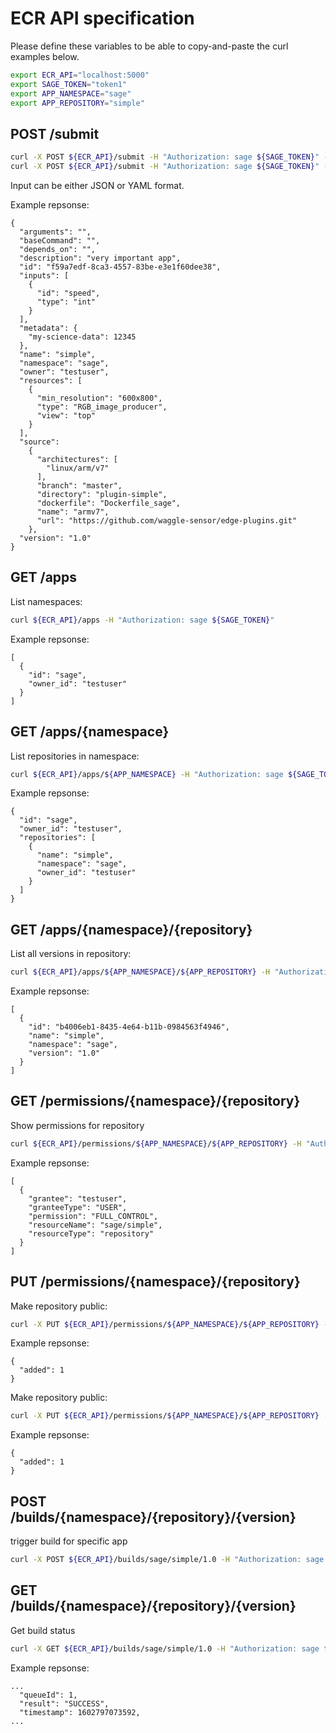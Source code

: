 # ECR API specification

Please define these variables to be able to copy-and-paste the curl examples below.

```bash
export ECR_API="localhost:5000"
export SAGE_TOKEN="token1"
export APP_NAMESPACE="sage"
export APP_REPOSITORY="simple"
```


## POST /submit
```bash
curl -X POST ${ECR_API}/submit -H "Authorization: sage ${SAGE_TOKEN}" --data-binary  @./example_app.yaml 
curl -X POST ${ECR_API}/submit -H "Authorization: sage ${SAGE_TOKEN}" -d '{...}'
```

Input can be either JSON or YAML format.


Example repsonse:
```json5
{
  "arguments": "", 
  "baseCommand": "", 
  "depends_on": "", 
  "description": "very important app", 
  "id": "f59a7edf-8ca3-4557-83be-e3e1f60dee38", 
  "inputs": [
    {
      "id": "speed", 
      "type": "int"
    }
  ], 
  "metadata": {
    "my-science-data": 12345
  }, 
  "name": "simple", 
  "namespace": "sage", 
  "owner": "testuser", 
  "resources": [
    {
      "min_resolution": "600x800", 
      "type": "RGB_image_producer", 
      "view": "top"
    }
  ], 
  "source": 
    {
      "architectures": [
        "linux/arm/v7"
      ], 
      "branch": "master", 
      "directory": "plugin-simple", 
      "dockerfile": "Dockerfile_sage", 
      "name": "armv7", 
      "url": "https://github.com/waggle-sensor/edge-plugins.git"
    }, 
  "version": "1.0"
}
```

## GET /apps
List namespaces:
```bash
curl ${ECR_API}/apps -H "Authorization: sage ${SAGE_TOKEN}"
```

Example repsonse:
```json5
[
  {
    "id": "sage", 
    "owner_id": "testuser"
  }
]
```

## GET /apps/{namespace}
List repositories in namespace:
```bash
curl ${ECR_API}/apps/${APP_NAMESPACE} -H "Authorization: sage ${SAGE_TOKEN}"
```

Example repsonse:
```json5
{
  "id": "sage", 
  "owner_id": "testuser", 
  "repositories": [
    {
      "name": "simple", 
      "namespace": "sage", 
      "owner_id": "testuser"
    }
  ]
}
```



## GET /apps/{namespace}/{repository}
List all versions in repository:
```bash
curl ${ECR_API}/apps/${APP_NAMESPACE}/${APP_REPOSITORY} -H "Authorization: sage ${SAGE_TOKEN}"
```

Example repsonse:
```json5
[
  {
    "id": "b4006eb1-8435-4e64-b11b-0984563f4946", 
    "name": "simple", 
    "namespace": "sage", 
    "version": "1.0"
  }
]
```

## GET /permissions/{namespace}/{repository}
Show permissions for repository
```bash
curl ${ECR_API}/permissions/${APP_NAMESPACE}/${APP_REPOSITORY} -H "Authorization: sage ${SAGE_TOKEN}"
```
Example repsonse:
```json5
[
  {
    "grantee": "testuser", 
    "granteeType": "USER", 
    "permission": "FULL_CONTROL", 
    "resourceName": "sage/simple", 
    "resourceType": "repository"
  }
]
```

## PUT /permissions/{namespace}/{repository}
Make repository public:
```bash
curl -X PUT ${ECR_API}/permissions/${APP_NAMESPACE}/${APP_REPOSITORY} -H "Authorization: sage ${SAGE_TOKEN}" -d '{"granteeType": "GROUP", "grantee": "AllUsers", "permission": "READ"}'
```

Example repsonse:
```json5
{
  "added": 1
}
```


Make repository public:
```bash
curl -X PUT ${ECR_API}/permissions/${APP_NAMESPACE}/${APP_REPOSITORY} -H "Authorization: sage ${SAGE_TOKEN}" -d '{"granteeType": "USER", "grantee": "OtherUser", "permission": "READ"}'
```

Example repsonse:
```json5
{
  "added": 1
}
```



## POST /builds/{namespace}/{repository}/{version}
trigger build for specific app
```bash
curl -X POST ${ECR_API}/builds/sage/simple/1.0 -H "Authorization: sage token1"
```

## GET /builds/{namespace}/{repository}/{version}
Get build status

```bash
curl -X GET ${ECR_API}/builds/sage/simple/1.0 -H "Authorization: sage token1"
```

Example repsonse:
```json5
...
  "queueId": 1, 
  "result": "SUCCESS", 
  "timestamp": 1602797073592, 
...
```

